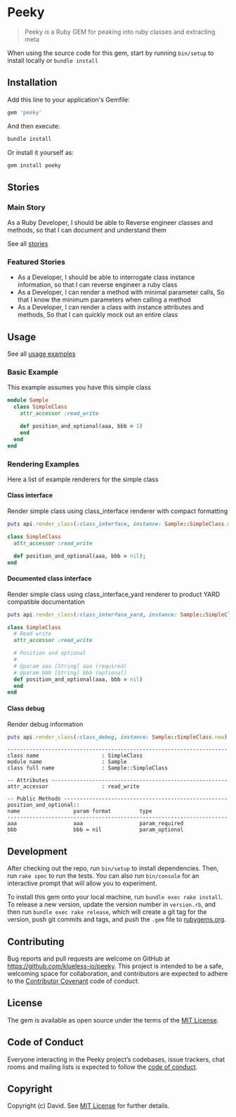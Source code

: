 # Peeky

> Peeky is a Ruby GEM for peaking into ruby classes and extracting meta

When using the source code for this gem, start by running `bin/setup` to install locally or `bundle install`

## Installation

Add this line to your application's Gemfile:

```ruby
gem 'peeky'
```

And then execute:

```bash
bundle install
```

Or install it yourself as:

```bash
gem install peeky
```

## Stories

### Main Story

As a Ruby Developer, I should be able to Reverse engineer classes and methods, so that I can document and understand them

See all [stories](./STORIES.md)

### Featured Stories

- As a Developer, I should be able to interrogate class instance information, so that I can reverse engineer a ruby class
- As a Developer, I can render a method with minimal parameter calls, So that I know the minimum parameters when calling a method
- As a Developer, I can render a class with instance attributes and methods, So that I can quickly mock out an entire class

## Usage

See all [usage examples](./USAGE.md)

### Basic Example

This example assumes you have this simple class



```ruby
module Sample
  class SimpleClass
    attr_accessor :read_write

    def position_and_optional(aaa, bbb = 1)
    end
  end
end      
```


### Rendering Examples

Here a list of example renderers for the simple class

#### Class interface
Render simple class using class_interface renderer with compact formatting

```ruby
puts api.render_class(:class_interface, instance: Sample::SimpleClass.new)
```



```ruby
class SimpleClass
  attr_accessor :read_write

  def position_and_optional(aaa, bbb = nil);                                      end
end
```

#### Documented class interface
Render simple class using class_interface_yard renderer to product YARD compatible documentation

```ruby
puts api.render_class(:class_interface_yard, instance: Sample::SimpleClass.new)
```



```ruby
class SimpleClass
  # Read write
  attr_accessor :read_write

  # Position and optional
  #
  # @param aaa [String] aaa (required)
  # @param bbb [String] bbb (optional)
  def position_and_optional(aaa, bbb = nil)
  end
end
```

#### Class debug
Render debug information

```ruby
puts api.render_class(:class_debug, instance: Sample::SimpleClass.new)
```



```text
----------------------------------------------------------------------
class name                    : SimpleClass
module name                   : Sample
class full name               : Sample::SimpleClass

-- Attributes --------------------------------------------------------
attr_accessor                 : read_write

-- Public Methods ----------------------------------------------------
position_and_optional::
name                 param format         type
----------------------------------------------------------------------
aaa                  aaa                  param_required
bbb                  bbb = nil            param_optional
```




## Development

After checking out the repo, run `bin/setup` to install dependencies. Then, run `rake spec` to run the tests. You can also run `bin/console` for an interactive prompt that will allow you to experiment.

To install this gem onto your local machine, run `bundle exec rake install`. To release a new version, update the version number in `version.rb`, and then run `bundle exec rake release`, which will create a git tag for the version, push git commits and tags, and push the `.gem` file to [rubygems.org](https://rubygems.org).

## Contributing

Bug reports and pull requests are welcome on GitHub at https://github.com/klueless-io/peeky. This project is intended to be a safe, welcoming space for collaboration, and contributors are expected to adhere to the [Contributor Covenant](http://contributor-covenant.org) code of conduct.

## License

The gem is available as open source under the terms of the [MIT License](https://opensource.org/licenses/MIT).

## Code of Conduct

Everyone interacting in the Peeky project’s codebases, issue trackers, chat rooms and mailing lists is expected to follow the [code of conduct](https://github.com/klueless-io/peeky/blob/master/CODE_OF_CONDUCT.md).

## Copyright

Copyright (c) David. See [MIT License](LICENSE.txt) for further details.
